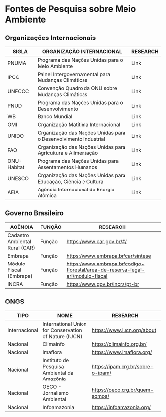 # Fontes de Pesquisa sobre Meio Ambiente

## Organizações Internacionais

|SIGLA|ORGANIZAÇÃO INTERNACIONAL|RESEARCH|
|-|-|-|
|PNUMA|Programa das Nações Unidas para o Meio Ambiente|Link|
|IPCC|Painel Intergovernamental para Mudanças Climáticas|Link|
|UNFCCC|Convenção Quadro da ONU sobre Mudanças Climáticas|Link|
|PNUD|Programa das Nações Unidas para o Desenvolvimento|Link|
|WB|Banco Mundial|Link|
|OMI|Organização Matítima Internacional|Link|
|UNIDO|Organização das Nações Unidas para o Desenvolvimento Industrial|Link|
|FAO|Organização das Nações Unidas para Agricultura e Alimentação|Link|
|ONU-Habitat|Programa das Nações Unidas para Assentamentos Humanos|Link|
|UNESCO|Organização das Nações Unidas para Educação, Ciência e Cultura|Link|
|AEIA|Agência Internacional de Energia Atômica|Link|

## Governo Brasileiro

|AGÊNCIA|FUNÇÃO|RESEARCH|
|-|-|-|
|Cadastro Ambiental Rural (CAR)|Função|https://www.car.gov.br/#/|
|Embrapa|Função|https://www.embrapa.br/car/sintese|
|Módulo Fiscal (Embrapa)|Função|https://www.embrapa.br/codigo-florestal/area-de-reserva-legal-arl/modulo-fiscal|
|INCRA|Função|https://www.gov.br/incra/pt-br|

## ONGS

|TIPO|NOME|RESEARCH|
|-|-|-|
|Internacional|International Union for Conservation of Nature (IUCN)|https://www.iucn.org/about|
|Nacional|Climainfo|https://climainfo.org.br/|
|Nacional|Imaflora|https://www.imaflora.org/|
|Nacional|Instituto de Pesquisa Ambiental da Amazônia|https://ipam.org.br/sobre-o-ipam/|
|Nacional|OECO - Jornalismo Ambiental|https://oeco.org.br/quem-somos/|
|Nacional|Infoamazonia|https://infoamazonia.org/|
